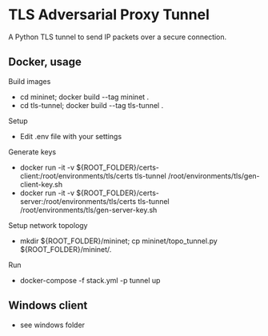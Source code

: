 # TLS Adversarial Proxy Tunnel

A Python TLS tunnel to send IP packets over a secure connection.

## Docker, usage

Build images

- cd mininet; docker build --tag mininet .
- cd tls-tunnel; docker build --tag tls-tunnel .

Setup
- Edit .env file with your settings

Generate keys
- docker run -it -v ${ROOT_FOLDER}/certs-client:/root/environments/tls/certs tls-tunnel /root/environments/tls/gen-client-key.sh
- docker run -it -v ${ROOT_FOLDER}/certs-server:/root/environments/tls/certs tls-tunnel /root/environments/tls/gen-server-key.sh

Setup network topology
- mkdir ${ROOT_FOLDER}/mininet; cp mininet/topo_tunnel.py ${ROOT_FOLDER}/mininet/.

Run
- docker-compose -f stack.yml -p tunnel up


## Windows client

- see windows folder
